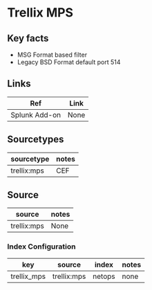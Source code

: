 # Trellix MPS

## Key facts

* MSG Format based filter
* Legacy BSD Format default port 514

## Links

| Ref                                   | Link                                                                             |
|---------------------------------------|----------------------------------------------------------------------------------|
| Splunk Add-on                         | None                                                                             |


## Sourcetypes

| sourcetype                  | notes                                                                                      |
|-----------------------------|--------------------------------------------------------------------------------------------|
| trellix:mps                 | CEF                                                                                        |

## Source

| source               | notes                                                                                             |
|----------------------|---------------------------------------------------------------------------------------------------|
| trellix:mps          | None                                                                                              |

### Index Configuration

| key                | source              | index                  | notes          |
|--------------------|---------------------|------------------------|----------------|
|trellix_mps         | trellix:mps         | netops                 | none           |
